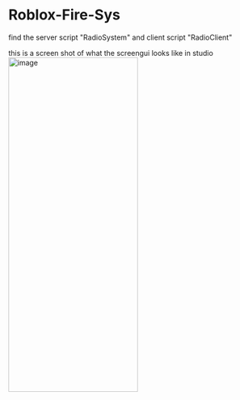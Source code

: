 # Roblox-Fire-Sys

find the server script "RadioSystem" and client script "RadioClient"

this is a screen shot of what the screengui looks like in studio
<img width="256" height="661" alt="image" src="https://github.com/user-attachments/assets/a4b16416-c790-407c-a833-5abeee854847" />
